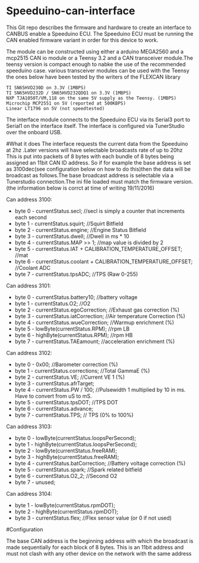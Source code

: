 # Speeduino-can-interface

This Git repo describes the firmware and hardware to create an interface to CANBUS enable a Speeduino ECU.
The Speeduino ECU must be running the CAN enabled firmware variant in order for this device to work.

The module can be constructed using either a arduino MEGA2560 and a mcp2515 CAN io module or a Teensy 3.2 and a CAN transceiver module.The teensy version is compact enough to nabke the use of the recommended speeduino case. various transceiver modules can be used with the Teensy the ones below have been tested by the writers of the FLEXCAN library

    TI SN65HVD230D on 3.3V (1MBPS)
    TI SN65HVD232D / SN65HVD232QDQ1 on 3.3V (1MBPS)
    NXP TJA1050T/VM,118 on the same 5V supply as the Teensy. (1MBPS)
    Microchip MCP2551 on 5V (reported at 500KBPS)
    Linear LT1796 on 5V (not speedtested)

The interface module connects to the Speeduino ECU via its Serial3 port to Serial1 on the interface itself.
The interface is configured via TunerStudio over the onboard USB.

#What it does
The interface requests the current data from the Speeduino at 2hz .Later versions will have selectable broadcasts rate of up to 20hz
This is put into packets of 8 bytes with each bundle of 8 bytes being assigned an 11bit CAN ID address.
So if for example the base address is set as 3100dec(see configuration below on how to do this)then the data will be broadcast as follows.The base broadcast address is selectable via a Tunerstudio connection.The ini file loaded must match the firmware version.
(the information below is corrct at time of writing 19/11/2016)

Can address 3100:

- byte 0 - currentStatus.secl; //secl is simply a counter that increments each second
- byte 1 - currentStatus.squirt; //Squirt Bitfield
- byte 2 - currentStatus.engine; //Engine Status Bitfield
- byte 3 - currentStatus.dwell; //Dwell in ms * 10
- byte 4 - currentStatus.MAP >> 1; //map value is divided by 2
- byte 5 - currentStatus.IAT + CALIBRATION_TEMPERATURE_OFFSET; //mat
- byte 6 - currentStatus.coolant + CALIBRATION_TEMPERATURE_OFFSET; //Coolant ADC
- byte 7 - currentStatus.tpsADC; //TPS (Raw 0-255)

Can address 3101:

- byte 0 - currentStatus.battery10; //battery voltage
- byte 1 - currentStatus.O2; //O2
- byte 2 - currentStatus.egoCorrection; //Exhaust gas correction (%)
- byte 3 - currentStatus.iatCorrection; //Air temperature Correction (%)
- byte 4 - currentStatus.wueCorrection; //Warmup enrichment (%)
- byte 5 - lowByte(currentStatus.RPM); //rpm LB
- byte 6 - highByte(currentStatus.RPM); //rpm HB
- byte 7 - currentStatus.TAEamount; //acceleration enrichment (%)

Can address 3102:

- byte 0 - 0x00; //Barometer correction (%) 
- byte 1 - currentStatus.corrections; //Total GammaE (%)
- byte 2 - currentStatus.VE; //Current VE 1 (%)
- byte 3 - currentStatus.afrTarget;
- byte 4 - currentStatus.PW / 100; //Pulsewidth 1 multiplied by 10 in ms. Have to convert from uS to mS.
- byte 5 - currentStatus.tpsDOT; //TPS DOT
- byte 6 - currentStatus.advance;
- byte 7 - currentStatus.TPS; // TPS (0% to 100%)

Can address 3103:

- byte 0 - lowByte(currentStatus.loopsPerSecond);
- byte 1 - highByte(currentStatus.loopsPerSecond);
- byte 2 - lowByte(currentStatus.freeRAM);
- byte 3 - highByte(currentStatus.freeRAM);
- byte 4 - currentStatus.batCorrection; //Battery voltage correction (%)
- byte 5 - currentStatus.spark; //Spark related bitfield
- byte 6 - currentStatus.O2_2; //Second O2
- byte 7 - unused;

Can address 3104:

- byte 1 - lowByte(currentStatus.rpmDOT);
- byte 2 - highByte(currentStatus.rpmDOT);
- byte 3 - currentStatus.flex; //Flex sensor value (or 0 if not used)

#Configuration

The base CAN address is the beginning address with which the broadcast is made sequentially for each block of 8 bytes.
This is an 11bit address and must not clash with any other device on the network with the same address
